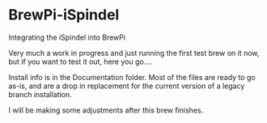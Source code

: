 # BrewPi-iSpindel
Integrating the iSpindel into BrewPi

Very much a work in progress and just running the first test brew on it now, but if you want to test it out, here you go....

Install info is in the Documentation folder. Most of the files are ready to go as-is, and are a drop in replacement for the current version of a legacy branch installation.

I will be making some adjustments after this brew finishes. 
